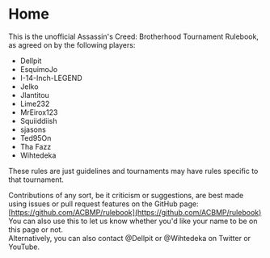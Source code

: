 # Home

This is the unofficial Assassin's Creed: Brotherhood Tournament Rulebook, as agreed on by the following players:

* Dellpit
* EsquimoJo
* I-14-Inch-LEGEND
* Jelko
* Jlantitou
* Lime232
* MrEirox123
* Squiiddiish
* sjasons
* Ted95On
* Tha Fazz
* Wihtedeka

These rules are just guidelines and tournaments may have rules specific to that tournament.

Contributions of any sort, be it criticism or suggestions, are best made using issues or pull request features on the GitHub page: [https://github.com/ACBMP/rulebook](https://github.com/ACBMP/rulebook)  
You can also use this to let us know whether you'd like your name to be on this page or not.  
Alternatively, you can also contact @Dellpit or @Wihtedeka on Twitter or YouTube.



